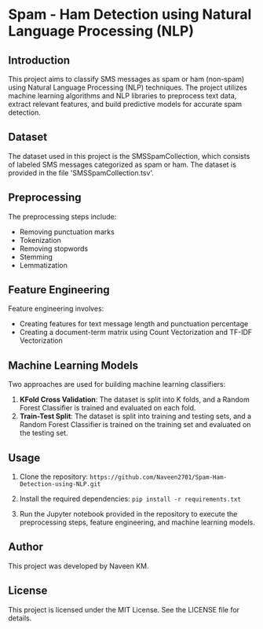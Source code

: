 # Spam - Ham Detection using Natural Language Processing (NLP)

## Introduction
This project aims to classify SMS messages as spam or ham (non-spam) using Natural Language Processing (NLP) techniques. The project utilizes machine learning algorithms and NLP libraries to preprocess text data, extract relevant features, and build predictive models for accurate spam detection.

## Dataset
The dataset used in this project is the SMSSpamCollection, which consists of labeled SMS messages categorized as spam or ham. The dataset is provided in the file 'SMSSpamCollection.tsv'.

## Preprocessing
The preprocessing steps include:
- Removing punctuation marks
- Tokenization
- Removing stopwords
- Stemming
- Lemmatization

## Feature Engineering
Feature engineering involves:
- Creating features for text message length and punctuation percentage
- Creating a document-term matrix using Count Vectorization and TF-IDF Vectorization

## Machine Learning Models
Two approaches are used for building machine learning classifiers:
1. **KFold Cross Validation**: The dataset is split into K folds, and a Random Forest Classifier is trained and evaluated on each fold.
2. **Train-Test Split**: The dataset is split into training and testing sets, and a Random Forest Classifier is trained on the training set and evaluated on the testing set.

## Usage
1. Clone the repository: `https://github.com/Naveen2701/Spam-Ham-Detection-using-NLP.git`

2. Install the required dependencies: `pip install -r requirements.txt`

3. Run the Jupyter notebook provided in the repository to execute the preprocessing steps, feature engineering, and machine learning models.

## Author
This project was developed by Naveen KM.

## License
This project is licensed under the MIT License. See the LICENSE file for details.